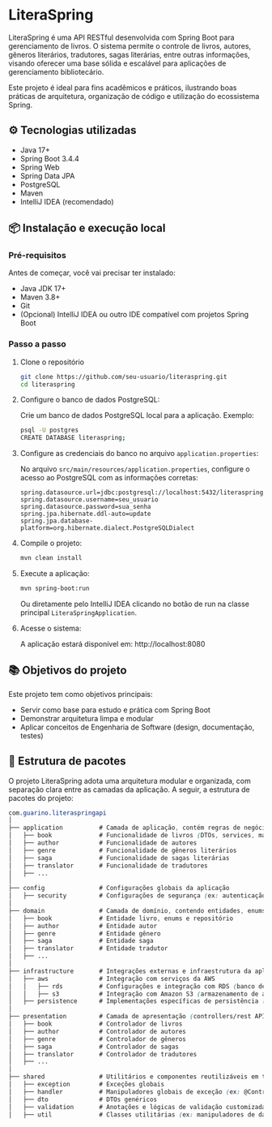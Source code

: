 # LiteraSpring

LiteraSpring é uma API RESTful desenvolvida com Spring Boot para gerenciamento de livros. O sistema permite o controle de livros, autores, gêneros literários, tradutores, sagas literárias, entre outras informações, visando oferecer uma base sólida e escalável para aplicações de gerenciamento bibliotecário.

Este projeto é ideal para fins acadêmicos e práticos, ilustrando boas práticas de arquitetura, organização de código e utilização do ecossistema Spring.

## ⚙️ Tecnologias utilizadas
- Java 17+
- Spring Boot 3.4.4
- Spring Web
- Spring Data JPA
- PostgreSQL
- Maven
- IntelliJ IDEA (recomendado)

## 📦 Instalação e execução local

### Pré-requisitos
Antes de começar, você vai precisar ter instalado:
- Java JDK 17+
- Maven 3.8+ 
- Git
- (Opcional) IntelliJ IDEA ou outro IDE compatível com projetos Spring Boot

### Passo a passo
1. Clone o repositório
    ```bash
    git clone https://github.com/seu-usuario/literaspring.git
    cd literaspring
    ```
2. Configure o banco de dados PostgreSQL:

    Crie um banco de dados PostgreSQL local para a aplicação. Exemplo:
   ```bash
   psql -U postgres
   CREATE DATABASE literaspring;
    ```
3. Configure as credenciais do banco no arquivo `application.properties`:
   
    No arquivo `src/main/resources/application.properties`, configure o acesso ao PostgreSQL com as informações corretas:
    ```properties
    spring.datasource.url=jdbc:postgresql://localhost:5432/literaspring
    spring.datasource.username=seu_usuario
    spring.datasource.password=sua_senha
    spring.jpa.hibernate.ddl-auto=update
    spring.jpa.database-platform=org.hibernate.dialect.PostgreSQLDialect
    ```
4. Compile o projeto:
    ```bash
   mvn clean install
    ```
5. Execute a aplicação:
    ```bash
   mvn spring-boot:run
    ```
   Ou diretamente pelo IntelliJ IDEA clicando no botão de run na classe principal `LiteraSpringApplication`.


6. Acesse o sistema:

    A aplicação estará disponível em: http://localhost:8080

## 📚 Objetivos do projeto
Este projeto tem como objetivos principais:
- Servir como base para estudo e prática com Spring Boot 
- Demonstrar arquitetura limpa e modular 
- Aplicar conceitos de Engenharia de Software (design, documentação, testes)

## 🧱 Estrutura de pacotes
O projeto LiteraSpring adota uma arquitetura modular e organizada, com separação clara entre as camadas da aplicação. A seguir, a estrutura de pacotes do projeto:

```css
com.guarino.literaspringapi
│
├── application          # Camada de aplicação, contém regras de negócio e serviços (use cases)
│   ├── book             # Funcionalidade de livros (DTOs, services, mappers, exceptions)
│   ├── author           # Funcionalidade de autores
│   ├── genre            # Funcionalidade de gêneros literários
│   ├── saga             # Funcionalidade de sagas literárias
│   ├── translator       # Funcionalidade de tradutores
│   ├── ...
│
├── config               # Configurações globais da aplicação
│   ├── security         # Configurações de segurança (ex: autenticação, autorização)
│
├── domain               # Camada de domínio, contendo entidades, enums e repositórios
│   ├── book             # Entidade livro, enums e repositório
│   ├── author           # Entidade autor
│   ├── genre            # Entidade gênero
│   ├── saga             # Entidade saga
│   ├── translator       # Entidade tradutor
│   ├── ...
│
├── infrastructure       # Integrações externas e infraestrutura da aplicação
│   ├── aws              # Integração com serviços da AWS
│   │   ├── rds          # Configurações e integração com RDS (banco de dados)
│   │   ├── s3           # Integração com Amazon S3 (armazenamento de arquivos)
│   ├── persistence      # Implementações específicas de persistência (caso necessário)
│
├── presentation         # Camada de apresentação (controllers/rest APIs)
│   ├── book             # Controlador de livros
│   ├── author           # Controlador de autores
│   ├── genre            # Controlador de gêneros
│   ├── saga             # Controlador de sagas
│   ├── translator       # Controlador de tradutores
│   ├── ...
│
├── shared               # Utilitários e componentes reutilizáveis em todo o projeto
│   ├── exception        # Exceções globais
│   ├── handler          # Manipuladores globais de exceção (ex: @ControllerAdvice)
│   ├── dto              # DTOs genéricos
│   ├── validation       # Anotações e lógicas de validação customizadas
│   ├── util             # Classes utilitárias (ex: manipuladores de datas, strings, etc.)
```